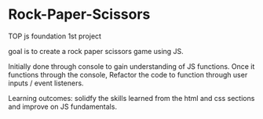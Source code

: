 # Rock-Paper-Scissors
TOP js foundation 1st project

goal is to create a rock paper scissors game using JS. 

Initially done through console to gain understanding of JS functions. Once it functions through the console, Refactor the code to function through user inputs / event listeners.

Learning outcomes: solidfy the skills learned from the html and css sections and improve on JS fundamentals.